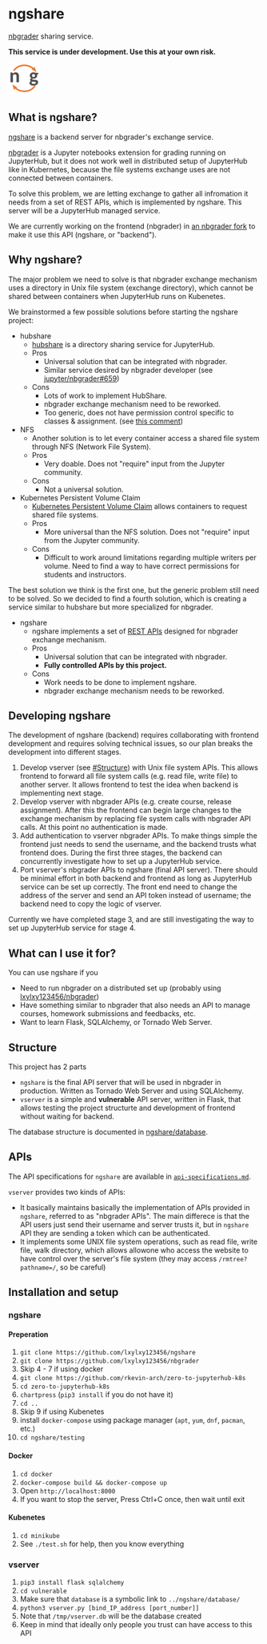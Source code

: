 # ngshare
[nbgrader](https://github.com/jupyter/nbgrader) sharing service.

**This service is under development. Use this at your own risk.**

<img src="vulnerable/favicon.png" width="64px" />

## What is ngshare?
[ngshare](https://github.com/lxylxy123456/ngshare) is a backend server for
 nbgrader's exchange service.

[nbgrader](https://github.com/jupyter/nbgrader) is a Jupyter notebooks extension
 for grading running on JupyterHub, but it does not work well in distributed
 setup of JupyterHub like in Kubernetes, because the file systems exchange uses
 are not connected between containers. 

To solve this problem, we are letting exchange to gather all infromation it
 needs from a set of REST APIs, which is implemented by ngshare. This server
 will be a JupyterHub managed service.

We are currently working on the frontend (nbgrader) in
 [an nbgrader fork](https://github.com/lxylxy123456/nbgrader) to make it use
 this API (ngshare, or "backend").

## Why ngshare?
The major problem we need to solve is that nbgrader exchange mechanism uses
 a directory in Unix file system (exchange directory), which cannot be shared
 between containers when JupyterHub runs on Kubenetes.

We brainstormed a few possible solutions before starting the ngshare project:
* hubshare
	* [hubshare](https://github.com/jupyterhub/hubshare) is a directory sharing
	 service for JupyterHub. 
	* Pros
		* Universal solution that can be integrated with nbgrader.
		* Similar service desired by nbgrader developer 
		 (see
		 [jupyter/nbgrader#659](https://github.com/jupyter/nbgrader/issues/659))
	* Cons
		* Lots of work to implement HubShare. 
		* nbgrader exchange mechanism need to be reworked.
		* Too generic, does not have permission control specific to classes &
		 assignment. (see
		 [this comment](https://github.com/jupyter/nbgrader/issues/659#issuecomment-431762792))
* NFS
	* Another solution is to let every container access a shared file system
	 through NFS (Network File System).
	* Pros
		* Very doable. Does not "require" input from the Jupyter community.
	* Cons
		* Not a universal solution.
* Kubernetes Persistent Volume Claim
	* [Kubernetes Persistent Volume Claim](https://kubernetes.io/docs/concepts/storage/persistent-volumes/#persistentvolumeclaims)
	 allows containers to request shared file systems.
	* Pros
		* More universal than the NFS solution. Does not "require" input from
		 the Jupyter community.
	* Cons
		* Difficult to work around limitations regarding multiple writers per
		 volume. Need to find a way to have correct permissions for students and
		 instructors.

The best solution we think is the first one, but the generic problem still need
 to be solved. So we decided to find a fourth solution, which is creating a
 service similar to hubshare but more specialized for nbgrader.
* ngshare
	* ngshare implements a set of [REST APIs](api-specifications.md) designed
	 for nbgrader exchange mechanism.
	* Pros
		* Universal solution that can be integrated with nbgrader.
		* **Fully controlled APIs by this project.**
	* Cons
		* Work needs to be done to implement ngshare.
		* nbgrader exchange mechanism needs to be reworked. 

## Developing ngshare
The development of ngshare (backend) requires collaborating with frontend
 development and requires solving technical issues, so our plan breaks the
 development into different stages.
1. Develop vserver (see [#Structure](#Structure)) with Unix file system APIs.
 This allows frontend to forward all file system calls (e.g. read file, write
 file) to another server. It allows frontend to test the idea when backend is
 implementing next stage.
2. Develop vserver with nbgrader APIs (e.g. create course, release assignment).
 After this the frontend can begin large changes to the exchange mechanism
 by replacing file system calls with nbgrader API calls. At this point no
 authentication is made.
3. Add authentication to vserver nbgrader APIs. To make things simple the
 frontend just needs to send the username, and the backend trusts what frontend
 does. During the first three stages, the backend can concurrently investigate
 how to set up a JupyterHub service.
4. Port vserver's nbgrader APIs to ngshare (final API server). There should be
 minimal effort in both backend and frontend as long as JupyterHub service can
 be set up correctly. The front end need to change the address of the server
 and send an API token instead of username; the backend need to copy the logic
 of vserver.

Currently we have completed stage 3, and are still investigating the way to set
 up JupyterHub service for stage 4. 

## What can I use it for?
You can use ngshare if you
* Need to run nbgrader on a distributed set up (probably using
 [lxylxy123456/nbgrader](https://github.com/lxylxy123456/nbgrader))
* Have something similar to nbgrader that also needs an API to manage courses,
 homework submissions and feedbacks, etc.
* Want to learn Flask, SQLAlchemy, or Tornado Web Server. 

## Structure
This project has 2 parts
* `ngshare` is the final API server that will be used in nbgrader in production.
 Written as Tornado Web Server and using SQLAlchemy.
* `vserver` is a simple and **vulnerable** API server, written in Flask, that
 allows testing the project structurte and development of frontend without
 waiting for backend.

The database structure is documented in [ngshare/database](ngshare/database).

## APIs
The API specifications for `ngshare` are available in
 [`api-specifications.md`](api-specifications.md).

`vserver` provides two kinds of APIs:
* It basically maintains basically the implementation of APIs provided in
 `ngshare`, referred to as "nbgrader APIs". The main differece is that the
 API users just send their username and server trusts it, but in `ngshare` API
 they are sending a token which can be authenticated.
* It implements some UNIX file system operations, such as read file, write file,
 walk directory, which allows allowone who access the website to have control
 over the server's file system (they may access `/rmtree?pathname=/`, so be
 careful)

## Installation and setup

### ngshare

#### Preperation
1. `git clone https://github.com/lxylxy123456/ngshare`
2. `git clone https://github.com/lxylxy123456/nbgrader`
3. Skip 4 - 7 if using docker
4. `git clone https://github.com/rkevin-arch/zero-to-jupyterhub-k8s`
5. `cd zero-to-jupyterhub-k8s`
6. `chartpress` (`pip3 install` if you do not have it)
7. `cd ..`
8. Skip 9 if using Kubenetes
9. install `docker-compose` using package manager
 (`apt`, `yum`, `dnf`, `pacman`, etc.)
10. `cd ngshare/testing`

#### Docker
1. `cd docker`
2. `docker-compose build && docker-compose up`
3. Open `http://localhost:8000`
4. If you want to stop the server, Press Ctrl+C once, then wait until exit

#### Kubenetes
1. `cd minikube`
2. See `./test.sh` for help, then you know everything

### vserver
1. `pip3 install flask sqlalchemy`
2. `cd vulnerable`
3. Make sure that `database` is a symbolic link to `../ngshare/database/`
4. `python3 vserver.py [bind_IP_address [port_number]]`
5. Note that `/tmp/vserver.db` will be the database created
6. Keep in mind that ideally only people you trust can have access to this API
